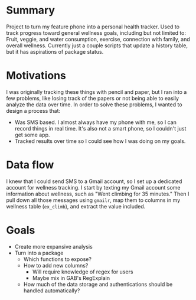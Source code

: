# Summary

Project to turn my feature phone into a personal health tracker. Used to track progress toward general wellness goals, including but not limited to: Fruit, veggie, and water consumption, exercise, connection with family, and overall wellness. Currently just a couple scripts that update a history table, but it has aspirations of package status.

# Motivations

I was originally tracking these things with pencil and paper, but I ran into a few problems, like losing track of the papers or not being able to easily analyze the data over time. In order to solve these problems, I wanted to design a process that:

  - Was SMS based. I almost always have my phone with me, so I can record things in real time. It's also not a smart phone, so I couldn't just get some app.
  - Tracked results over time so I could see how I was doing on my goals.

# Data flow

I knew that I could send SMS to a Gmail account, so I set up a dedicated account for wellness tracking. I start by texting my Gmail account some information about wellness, such as "Went climbing for 35 minutes." Then I pull down all those messages using `gmailr`, map them to columns in my wellness table (`ex_climb`), and extract the value included.

# Goals

  - Create more expansive analysis
  - Turn into a package
    - Which functions to expose?
    - How to add new columns?
      - Will require knowledge of regex for users
      - Maybe mix in GAB's RegExplain
    - How much of the data storage and authentications should be handled automatically?
